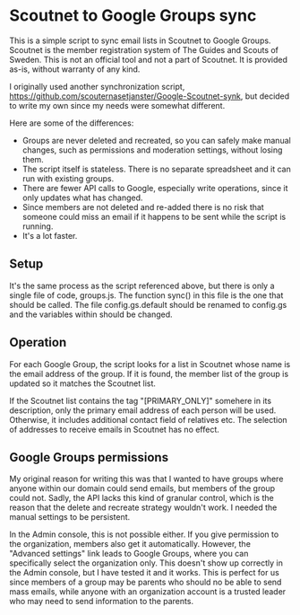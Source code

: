 # Scoutnet to Google Groups sync
This is a simple script to sync email lists in Scoutnet to Google Groups. Scoutnet is the member registration system of The Guides and Scouts of Sweden. This is not an official tool and not a part of Scoutnet. It is provided as-is, without warranty of any kind.

I originally used another synchronization script, https://github.com/scouternasetjanster/Google-Scoutnet-synk, but decided to write my own since my needs were somewhat different.

Here are some of the differences:

* Groups are never deleted and recreated, so you can safely make manual changes, such as permissions and moderation settings, without losing them.
* The script itself is stateless. There is no separate spreadsheet and it can run with existing groups.
* There are fewer API calls to Google, especially write operations, since it only updates what has changed.
* Since members are not deleted and re-added there is no risk that someone could miss an email if it happens to be sent while the script is running.
* It's a lot faster.

## Setup
It's the same process as the script referenced above, but there is only a single file of code, groups.js. The function sync() in this file is the one that should be called. The file config.gs.default should be renamed to config.gs and the variables within should be changed.

## Operation
For each Google Group, the script looks for a list in Scoutnet whose name is the email address of the group. If it is found, the member list of the group is updated so it matches the Scoutnet list.

If the Scoutnet list contains the tag "[PRIMARY_ONLY]" somehere in its description, only the primary email address of each person will be used. Otherwise, it includes additional contact field of relatives etc. The selection of addresses to receive emails in Scoutnet has no effect.

## Google Groups permissions
My original reason for writing this was that I wanted to have groups where anyone within our domain could send emails, but members of the group could not. Sadly, the API lacks this kind of granular control, which is the reason that the delete and recreate strategy wouldn't work. I needed the manual settings to be persistent.

In the Admin console, this is not possible either. If you give permission to the organization, members also get it automatically. However, the "Advanced settings" link leads to Google Groups, where you can specifically select the organization only. This doesn't show up correctly in the Admin console, but I have tested it and it works. This is perfect for us since members of a group may be parents who should no be able to send mass emails, while anyone with an organization account is a trusted leader who may need to send information to the parents.
